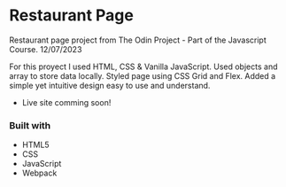 # Restaurant Page 

Restaurant page project from The Odin Project - Part of the Javascript Course. 12/07/2023

For this proyect I used HTML, CSS & Vanilla JavaScript. Used objects and array to store data locally. Styled page using CSS Grid and Flex. Added a simple yet intuitive design easy to use and understand.

- Live site comming soon!

### Built with

- HTML5 
- CSS 
- JavaScript
- Webpack